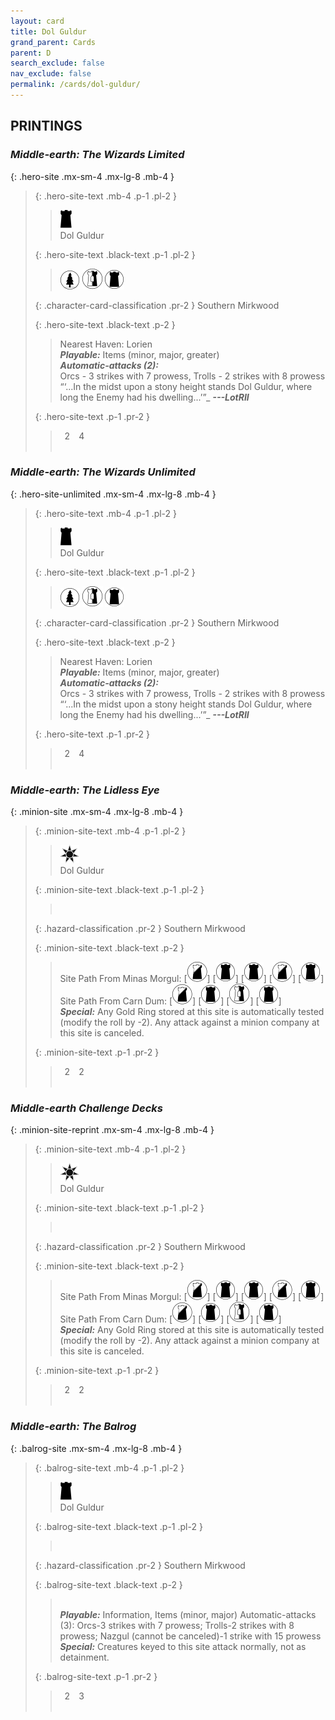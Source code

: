 ```yaml
---
layout: card
title: Dol Guldur
grand_parent: Cards
parent: D
search_exclude: false
nav_exclude: false
permalink: /cards/dol-guldur/
---
```


## PRINTINGS


### _Middle-earth: The Wizards Limited_

{: .hero-site .mx-sm-4 .mx-lg-8 .mb-4 }
> {: .hero-site-text .mb-4 .p-1 .pl-2 }
> > <div class="card-mp"><img src="/assets/images/dark-hold.svg"></div>
> > <div class="character-card-name">Dol Guldur</div>
>
> {: .hero-site-text .black-text .p-1 .pl-2 }
> > ![](/assets/images/wilderness.svg) ![](/assets/images/border-land.svg) ![](/assets/images/dark-domain.svg)
>
> {: .character-card-classification .pr-2 }
> Southern Mirkwood
>
> {: .hero-site-text .black-text .p-2 }
> > Nearest Haven: Lorien <br>_**Playable:**_ Items (minor, major, greater) <br>_**Automatic-attacks (2):**_<br> Orcs - 3 strikes with 7 prowess, Trolls - 2 strikes with 8 prowess  “‘...In the midst upon a stony height stands Dol Guldur, where long the Enemy had his dwelling...’”_ ***---LotRII*** 
> 
> {: .hero-site-text .p-1 .pr-2 }
> > <div class="hero-site-draw"><span class="hero-you-draw">&ensp;2&ensp;</span><span class="hero-opp-draw">&ensp;4&ensp;</span></div>
> > <div class="card-corruption">&nbsp;</div>

### _Middle-earth: The Wizards Unlimited_

{: .hero-site-unlimited .mx-sm-4 .mx-lg-8 .mb-4 }
> {: .hero-site-text .mb-4 .p-1 .pl-2 }
> > <div class="card-mp"><img src="/assets/images/dark-hold.svg"></div>
> > <div class="character-card-name">Dol Guldur</div>
>
> {: .hero-site-text .black-text .p-1 .pl-2 }
> > ![](/assets/images/wilderness.svg) ![](/assets/images/border-land.svg) ![](/assets/images/dark-domain.svg)
>
> {: .character-card-classification .pr-2 }
> Southern Mirkwood
>
> {: .hero-site-text .black-text .p-2 }
> > Nearest Haven: Lorien <br>_**Playable:**_ Items (minor, major, greater) <br>_**Automatic-attacks (2):**_<br> Orcs - 3 strikes with 7 prowess, Trolls - 2 strikes with 8 prowess  “‘...In the midst upon a stony height stands Dol Guldur, where long the Enemy had his dwelling...’”_ ***---LotRII*** 
> 
> {: .hero-site-text .p-1 .pr-2 }
> > <div class="hero-site-draw"><span class="hero-you-draw">&ensp;2&ensp;</span><span class="hero-opp-draw">&ensp;4&ensp;</span></div>
> > <div class="card-corruption">&nbsp;</div>

### _Middle-earth: The Lidless Eye_

{: .minion-site .mx-sm-4 .mx-lg-8 .mb-4 }
> {: .minion-site-text .mb-4 .p-1 .pl-2 }
> > <div class="card-mp"><img src="/assets/images/dark-haven.svg"></div>
> > <div class="card-name">Dol Guldur</div>
>
> {: .minion-site-text .black-text .p-1 .pl-2 }
> > &nbsp;
>
> {: .hazard-classification .pr-2 }
> Southern Mirkwood
>
> {: .minion-site-text .black-text .p-2 }
> > Site Path From Minas Morgul: \[![](/assets/images/shadow-land.svg)] \[![](/assets/images/dark-domain.svg)] \[![](/assets/images/dark-domain.svg)] \[![](/assets/images/shadow-land.svg)] \[![](/assets/images/dark-domain.svg)] Site Path From Carn Dum: \[![](/assets/images/shadow-land.svg)] \[![](/assets/images/dark-domain.svg)] \[![](/assets/images/border-land.svg)] \[![](/assets/images/dark-domain.svg)] <br>_**Special:**_ Any Gold Ring stored at this site is automatically tested (modify the roll by -2). Any attack against a minion company at this site is canceled. 
> 
> {: .minion-site-text .p-1 .pr-2 }
> > <div class="hero-site-draw"><span class="minion-you-draw">&ensp;2&ensp;</span><span class="minion-opp-draw">&ensp;2&ensp;</span></div>
> > <div class="card-corruption">&nbsp;</div>

### _Middle-earth Challenge Decks_

{: .minion-site-reprint .mx-sm-4 .mx-lg-8 .mb-4 }
> {: .minion-site-text .mb-4 .p-1 .pl-2 }
> > <div class="card-mp"><img src="/assets/images/dark-haven.svg"></div>
> > <div class="card-name">Dol Guldur</div>
>
> {: .minion-site-text .black-text .p-1 .pl-2 }
> > &nbsp;
>
> {: .hazard-classification .pr-2 }
> Southern Mirkwood
>
> {: .minion-site-text .black-text .p-2 }
> > Site Path From Minas Morgul: \[![](/assets/images/shadow-land.svg)] \[![](/assets/images/dark-domain.svg)] \[![](/assets/images/dark-domain.svg)] \[![](/assets/images/shadow-land.svg)] \[![](/assets/images/dark-domain.svg)] Site Path From Carn Dum: \[![](/assets/images/shadow-land.svg)] \[![](/assets/images/dark-domain.svg)] \[![](/assets/images/border-land.svg)] \[![](/assets/images/dark-domain.svg)] <br>_**Special:**_ Any Gold Ring stored at this site is automatically tested (modify the roll by -2). Any attack against a minion company at this site is canceled. 
> 
> {: .minion-site-text .p-1 .pr-2 }
> > <div class="hero-site-draw"><span class="minion-you-draw">&ensp;2&ensp;</span><span class="minion-opp-draw">&ensp;2&ensp;</span></div>
> > <div class="card-corruption">&nbsp;</div>

### _Middle-earth: The Balrog_

{: .balrog-site .mx-sm-4 .mx-lg-8 .mb-4 }
> {: .balrog-site-text .mb-4 .p-1 .pl-2 }
> > <div class="card-mp"><img src="/assets/images/dark-hold.svg"></div>
> > <div class="card-name">Dol Guldur</div>
>
> {: .balrog-site-text .black-text .p-1 .pl-2 }
> > &nbsp;
>
> {: .hazard-classification .pr-2 }
> Southern Mirkwood
>
> {: .balrog-site-text .black-text .p-2 }
> > <br>_**Playable:**_ Information, Items (minor, major) Automatic-attacks (3): Orcs-3 strikes with 7 prowess; Trolls-2 strikes with 8 prowess; Nazgul (cannot be canceled)-1 strike with 15 prowess <br>_**Special:**_ Creatures keyed to this site attack normally, not as detainment. 
> 
> {: .balrog-site-text .p-1 .pr-2 }
> > <div class="hero-site-draw"><span class="minion-you-draw">&ensp;2&ensp;</span><span class="minion-opp-draw">&ensp;3&ensp;</span></div>
> > <div class="card-corruption">&nbsp;</div>
